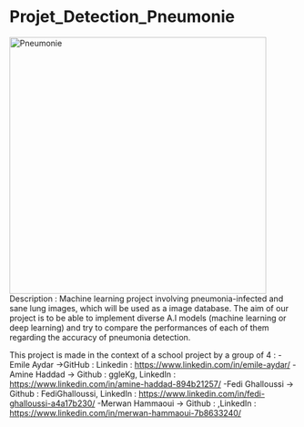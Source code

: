 # Projet_Detection_Pneumonie
<img width="451" alt="Pneumonie" src="https://user-images.githubusercontent.com/114087019/225915044-b4bec001-ee96-4776-9bb2-1fd4ad4eac9a.PNG">
Description : Machine learning project involving  pneumonia-infected and sane lung images, which will be used as a image database. The aim of our project is to be able to implement diverse A.I models (machine learning or deep learning) and try to compare the performances of each of them regarding the accuracy of pneumonia detection.

This project is made in the context of a school project by a group of 4 : 
-Emile Aydar ->GitHub : Linkedin : https://www.linkedin.com/in/emile-aydar/ 
-Amine Haddad -> Github : ggleKg, LinkedIn : https://www.linkedin.com/in/amine-haddad-894b21257/
-Fedi Ghalloussi -> Github : FediGhalloussi, LinkedIn : https://www.linkedin.com/in/fedi-ghalloussi-a4a17b230/
-Merwan Hammaoui -> Github :  ,LinkedIn : https://www.linkedin.com/in/merwan-hammaoui-7b8633240/
